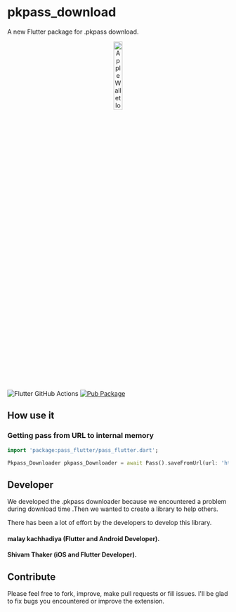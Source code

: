 # pkpass_download
A new Flutter package for .pkpass download.

<p align="center"><img src="https://docs-assets.developer.apple.com/published/c104c9bff0/841b02dd-b78c-4cad-8da4-700761d34e14.png" alt="Apple Wallet logo" width="20%"></p>

![Flutter GitHub Actions](https://github.com/alexeynobody/pass-flutter/workflows/Flutter%20GitHub%20Actions/badge.svg)
[![Pub Package](https://img.shields.io/badge/pub-0.0.1-orange)](https://pub.dartlang.org/packages/pass_flutter)

## How use it

### Getting pass from URL to internal memory
```dart
import 'package:pass_flutter/pass_flutter.dart';

Pkpass_Downloader pkpass_Downloader = await Pass().saveFromUrl(url: 'https://link_to_pass/pass.pkpass');
```

## Developer

We developed the .pkpass downloader because we encountered a problem during download time .Then we wanted to create a library to help others.

There has been a lot of effort by the developers to develop this library.

#### malay kachhadiya (Flutter and Android Developer).
#### Shivam Thaker (iOS and Flutter Developer).

## Contribute

Please feel free to fork, improve, make pull requests or fill issues.
I'll be glad to fix bugs you encountered or improve the extension.


